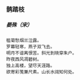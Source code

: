 ### 鹊踏枝
##### 晏殊（宋）
```
槛菊愁烟兰泣露。
罗幕轻寒，燕子双飞去。
明月不谙离恨苦。斜光到晓穿朱户。
昨夜西风凋碧树。
独上高楼，望尽天涯路。
欲寄彩笺兼尺素。山长水阔知何处。
```
